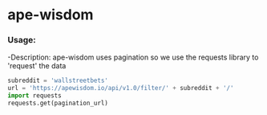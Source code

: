 # ape-wisdom

### Usage:

-Description: ape-wisdom uses pagination so we use the requests library to 'request' the data
```python
subreddit = 'wallstreetbets'
url = 'https://apewisdom.io/api/v1.0/filter/' + subreddit + '/'
import requests
requests.get(pagination_url)
```
